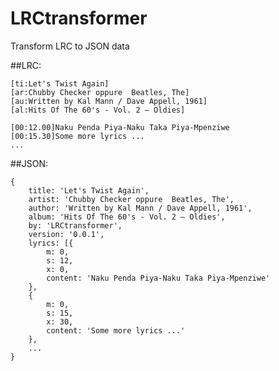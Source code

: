 LRCtransformer
==============

Transform LRC to JSON data

##LRC:

    [ti:Let's Twist Again]
    [ar:Chubby Checker oppure  Beatles, The]
    [au:Written by Kal Mann / Dave Appell, 1961]
    [al:Hits Of The 60's - Vol. 2 – Oldies]

    [00:12.00]Naku Penda Piya-Naku Taka Piya-Mpenziwe
    [00:15.30]Some more lyrics ...
    ...

##JSON:

    {
        title: 'Let's Twist Again',
        artist: 'Chubby Checker oppure  Beatles, The',
        author: 'Written by Kal Mann / Dave Appell, 1961',
        album: 'Hits Of The 60's - Vol. 2 – Oldies',
        by: 'LRCtransformer',
        version: '0.0.1',
        lyrics: [{
            m: 0,
            s: 12,
            x: 0,
            content: 'Naku Penda Piya-Naku Taka Piya-Mpenziwe'
        },
        {
            m: 0,
            s: 15,
            x: 30,
            content: 'Some more lyrics ...'
        },
        ...
    }
